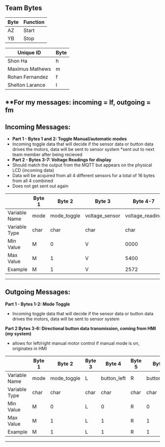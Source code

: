 
## Team Bytes
| Byte | Function |
|----|-------|
| AZ | Start |
| YB | Stop  |

| Unique ID | Byte |
|-----|-----|
|Shon Ha| h |
|Maximus Mathews|m|
|Rohan Fernandez|f|
|Shelton Larance|l|

**For my messages: incoming = lf, outgoing = fm
---------------------
## Incoming Messages:

* **Part 1 - Bytes 1 and 2: Toggle Manual/automatic modes**
* Incoming toggle data that will decide if the sensor data or button data drives the motors, data will be sent to sensor system
*sent out to next team member after being recieved
* **Part 2 - Bytes 3-7: Voltage Readings for display** 
* Should match the output from the MQTT but appears on the physical LCD (incoming data)
* Data will be acquired from all 4 different sensors for a total of 16 bytes from all 4 combined
* Does not get sent out again

|                |  Byte 1        | Byte 2          | Byte 3         | Byte 4-7        |
|--------------- |--------------- |--------------- |----------------|-----------------|
| Variable Name  | mode           | mode_toggle    | voltage_sensor | voltage_reading |
| Variable Type  | char           | char           | char           |  char           |
| Min Value      | M              | 0              | V              | 0000            |
| Max Value      | M              | 1              | V              | 5400            |
| Example        | M              | 1              | V              | 2572            |

----------------------
## Outgoing Messages:

**Part 1 - Bytes 1-2: Mode Toggle**
* Incoming toggle data that will decide if the sensor data or button data drives the motors, data will be sent to sensor system
  
**Part 2 Bytes 3-6: Directional button data transmission, coming from HMI (my system)**
* allows for left/right manual motor control if manual mode is on, originates in HMI
  


|               | Byte 1    | Byte 2      | Byte 3      | Byte 4       | Byte 5    |  Byte 6 |
|---------------|---------- |---------- |-------------|--------------|-----------|---------|
| Variable Name | mode      |  mode_toggle         | L        | button_left |   R     | button_right|
| Variable Type | char      |   char             |  char    | char     | char        | char |
| Min Value     | M         |   0          | L          | 0            | R         |  0       |
| Max Value     | M         |   1         | L          | 1            | R         |  1       |
| Example       | M         |   1           | L          | 1            | R         |  1       |

----------------

